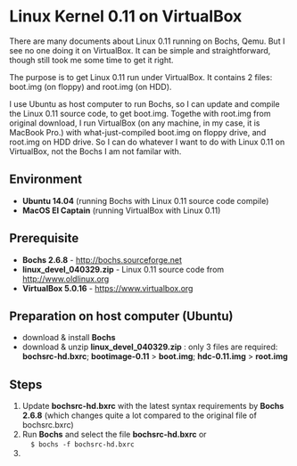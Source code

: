 # Linux Kernel 0.11 on VirtualBox

There are many documents about Linux 0.11 running on Bochs, Qemu. But I see no one doing it on VirtualBox. It can be simple and straightforward, though still took me some time to get it right.

The purpose is to get Linux 0.11 run under VirtualBox. It contains 2 files: boot.img (on floppy) and root.img (on HDD).

I use Ubuntu as host computer to run Bochs, so I can update and compile the Linux 0.11 source code, to get boot.img. Togethe with root.img from original download, I run VirtualBox (on any machine, in my case, it is MacBook Pro.) with what-just-compiled boot.img on floppy drive, and root.img on HDD drive. So I can do whatever I want to do with Linux 0.11 on VirtualBox, not the Bochs I am not familar with. 

## Environment
- **Ubuntu 14.04** (running Bochs with Linux 0.11 source code compile)
- **MacOS El Captain** (running VirtualBox with Linux 0.11)

## Prerequisite
- **Bochs 2.6.8** - http://bochs.sourceforge.net
- **linux_devel_040329.zip** - Linux 0.11 source code from http://www.oldlinux.org
- **VirtualBox 5.0.16** - https://www.virtualbox.org

## Preparation on host computer (Ubuntu)
- download & install **Bochs**
- download & unzip **linux_devel_040329.zip** : only 3 files are required: **bochsrc-hd.bxrc**; **bootimage-0.11** > **boot.img**; **hdc-0.11.img** > **root.img**

## Steps
1. Update **bochsrc-hd.bxrc** with the latest syntax requirements by **Bochs 2.6.8** (which changes quite a lot compared to the original file of bochsrc.bxrc)
2. Run **Bochs** and select the file **bochsrc-hd.bxrc** or   
`   $ bochs -f bochsrc-hd.bxrc
`
3. 